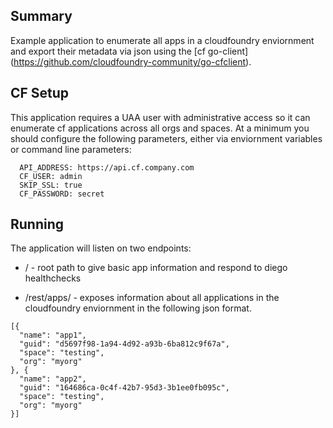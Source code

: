 ## Summary

Example application to enumerate all apps in a cloudfoundry enviornment and export their metadata via json using the [cf go-client] (https://github.com/cloudfoundry-community/go-cfclient).

## CF Setup

This application requires a UAA user with administrative access so it can enumerate cf applications across all orgs and spaces.  At a minimum you should configure the following parameters, either via enviornment variables or command line parameters:
```
  API_ADDRESS: https://api.cf.company.com
  CF_USER: admin
  SKIP_SSL: true
  CF_PASSWORD: secret
```

## Running

The application will listen on two endpoints:
* /  - root path to give basic app information and respond to diego healthchecks 

* /rest/apps/ - exposes information about all applications in the cloudfoundry enviornment in the following json format.

```
[{
  "name": "app1",
  "guid": "d5697f98-1a94-4d92-a93b-6ba812c9f67a",
  "space": "testing",
  "org": "myorg"
}, {
  "name": "app2",
  "guid": "164686ca-0c4f-42b7-95d3-3b1ee0fb095c",
  "space": "testing",
  "org": "myorg"
}]
```
